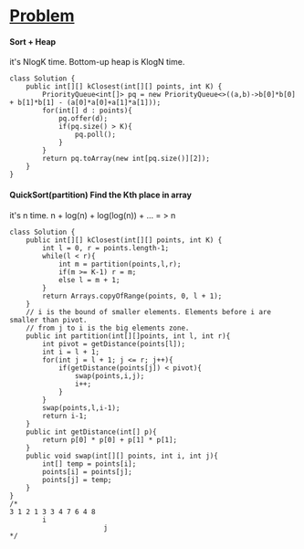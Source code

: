 # [Problem](https://leetcode.com/problems/k-closest-points-to-origin/submissions/)

#### Sort + Heap
it's NlogK time. Bottom-up heap is KlogN time.
````
class Solution {
    public int[][] kClosest(int[][] points, int K) {
        PriorityQueue<int[]> pq = new PriorityQueue<>((a,b)->b[0]*b[0] + b[1]*b[1] - (a[0]*a[0]+a[1]*a[1]));
        for(int[] d : points){
            pq.offer(d);
            if(pq.size() > K){
                pq.poll();
            }
        }
        return pq.toArray(new int[pq.size()][2]);
    }
}
````

#### QuickSort(partition) Find the Kth place in array
it's n time. n + log(n) + log(log(n)) + ... = > n
````
class Solution {
    public int[][] kClosest(int[][] points, int K) {
        int l = 0, r = points.length-1;
        while(l < r){
            int m = partition(points,l,r);
            if(m >= K-1) r = m;
            else l = m + 1;
        }
        return Arrays.copyOfRange(points, 0, l + 1);
    }
    // i is the bound of smaller elements. Elements before i are smaller than pivot.
    // from j to i is the big elements zone.
    public int partition(int[][]points, int l, int r){
        int pivot = getDistance(points[l]);
        int i = l + 1;
        for(int j = l + 1; j <= r; j++){
            if(getDistance(points[j]) < pivot){
                swap(points,i,j);
                i++;
            } 
        }
        swap(points,l,i-1);
        return i-1;
    }
    public int getDistance(int[] p){
        return p[0] * p[0] + p[1] * p[1];
    }
    public void swap(int[][] points, int i, int j){
        int[] temp = points[i];
        points[i] = points[j];
        points[j] = temp;
    }
}
/*
3 1 2 1 3 3 4 7 6 4 8
        i
                       j
*/
````
